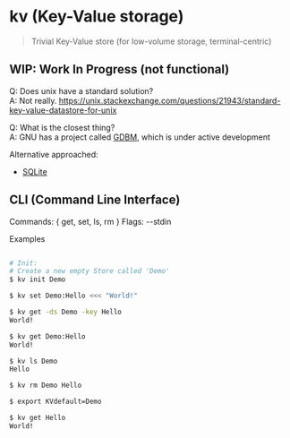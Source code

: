 # kv (Key-Value storage)
> Trivial Key-Value store (for low-volume storage, terminal-centric)

## WIP: Work In Progress (not functional)

Q: Does unix have a standard solution?\
A: Not really. https://unix.stackexchange.com/questions/21943/standard-key-value-datastore-for-unix

Q: What is the closest thing?\
A: GNU has a project called [GDBM](https://www.gnu.org.ua/software/gdbm/), which is under active development

Alternative approached:
- [SQLite](https://www.sqlite.org/index.html)

## CLI (Command Line Interface)
Commands: { get, set, ls, rm }
Flags: --stdin

Examples
```bash

# Init:
# Create a new empty Store called 'Demo'
$ kv init Demo

$ kv set Demo:Hello <<< "World!"

$ kv get -ds Demo -key Hello
World!

$ kv get Demo:Hello
World!

$ kv ls Demo
Hello

$ kv rm Demo Hello

$ export KVdefault=Demo

$ kv get Hello
World!
```

